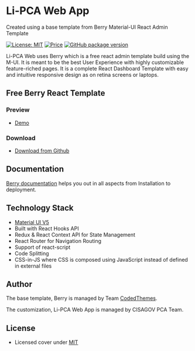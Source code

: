 # Li-PCA Web App #

Created using a base template from Berry Material-UI React Admin Template

[![License: MIT](https://img.shields.io/badge/License-MIT-yellow.svg)](https://opensource.org/licenses/MIT)
[![Price](https://img.shields.io/badge/price-FREE-0098f7.svg)](https://github.com/codedthemes/berry-free-react-admin-template/blob/main/LICENSE)
[![GitHub package version](https://img.shields.io/github/package-json/v/codedthemes/berry-free-react-admin-template)](https://github.com/codedthemes/berry-free-react-admin-template/)

Li-PCA Web uses Berry which is a free react admin template build using the M-UI.
It is meant to be the best User Experience with highly customizable
feature-riched pages.
It is a complete React Dashboard Template with easy and intuitive responsive design
as on retina screens or laptops.

## Free Berry React Template ##

### Preview ###

- [Demo](https://berry-free-react-admin-template-git-v20-codedthemes.vercel.app/)

### Download ###

- [Download from Github](https://github.com/codedthemes/berry-free-react-admin-template)

## Documentation ##

[Berry documentation](https://codedthemes.gitbook.io/berry/) helps you out in all
aspects from Installation to deployment.

## Technology Stack ##

- [Material UI V5](https://material-ui.com/)
- Built with React Hooks API
- Redux & React Context API for State Management
- React Router for Navigation Routing
- Support of react-script
- Code Splitting
- CSS-in-JS where CSS is composed using JavaScript instead of defined in
external files

## Author ##

The base template, Berry is managed by Team [CodedThemes](https://codedthemes.com).

The customization, Li-PCA Web App is managed by CISAGOV PCA Team.

## License ##

- Licensed cover under [MIT](https://github.com/codedthemes/datta-able-bootstrap-dashboard/blob/master/LICENSE)
